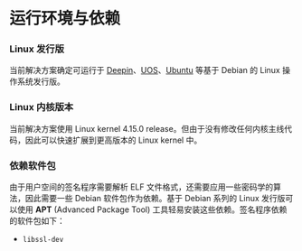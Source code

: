 # 运行环境与依赖

### Linux 发行版

当前解决方案确定可运行于 [Deepin](https://www.deepin.org/)、[UOS](https://www.chinauos.com/home)、[Ubuntu](https://ubuntu.com/) 等基于 Debian 的 Linux 操作系统发行版。

### Linux​ 内核版本

当前解决方案使用 Linux kernel 4.15.0 release。但由于没有修改任何内核主线代码，因此可以快速扩展到更高版本的 Linux kernel 中。

### 依赖软件包

由于用户空间的签名程序需要解析 ELF 文件格式，还需要应用一些密码学的算法，因此需要一些 Debian 软件包作为依赖。基于 Debian 系列的 Linux 发行版可以使用 **APT** \(Advanced Package Tool\) 工具轻易安装这些依赖。签名程序依赖的软件包如下：

* `libssl-dev`



